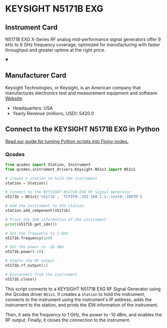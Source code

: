 
# KEYSIGHT N5171B EXG

## Instrument Card

N5171B EXG X-Series RF analog mid-performance signal generators offer 9 kHz to 6 GHz frequency coverage, optimized for manufacturing with faster throughput and greater uptime at the right price.

<details open>
<summary><h2>Manufacturer Card</h2></summary>
Keysight Technologies, or Keysight, is an American company that manufactures electronics test and measurement equipment and software. <a href=https://www.keysight.com/us/en/home.html>Website</a>.
<br>
<ul>
  <li>Headquarters: USA</li>
  <li>Yearly Revenue (millions, USD): 5420.0</li>
</ul>
</details>

## Connect to the KEYSIGHT N5171B EXG in Python

[Read our guide for turning Python scripts into Flojoy nodes.](https://docs.flojoy.ai/custom-nodes/creating-custom-node/)


### Qcodes

```python
from qcodes import Station, Instrument
from qcodes.instrument_drivers.Keysight.N51x1 import N51x1

# Create a station to hold the instrument
station = Station()

# Connect to the KEYSIGHT N5171B EXG RF Signal Generator
n5171b = N51x1('n5171b', 'TCPIP0::192.168.1.1::inst0::INSTR')

# Add the instrument to the station
station.add_component(n5171b)

# Print the IDN information of the instrument
print(n5171b.get_idn())

# Set the frequency to 1 GHz
n5171b.frequency(1e9)

# Set the power to -10 dBm
n5171b.power(-10)

# Enable the RF output
n5171b.rf_output(1)

# Disconnect from the instrument
n5171b.close()
```

This script connects to a KEYSIGHT N5171B EXG RF Signal Generator using the Qcodes driver `N51x1`. It creates a `Station` to hold the instrument, connects to the instrument using the instrument's IP address, adds the instrument to the station, and prints the IDN information of the instrument.

Then, it sets the frequency to 1 GHz, the power to -10 dBm, and enables the RF output. Finally, it closes the connection to the instrument.

